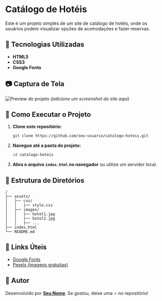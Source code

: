 # Catálogo de Hotéis

Este é um projeto simples de um site de catálogo de hotéis, onde os usuários podem visualizar opções de acomodações e fazer reservas.

## 📌 Tecnologias Utilizadas

- **HTML5**
- **CSS3**
- **Google Fonts**

## 📷 Captura de Tela

![Preview do projeto](./assets/images/preview.png) *(adicione um screenshot do site aqui)*

## 🚀 Como Executar o Projeto

1. **Clone este repositório:**
   ```sh
   git clone https://github.com/seu-usuario/catalogo-hoteis.git
   ```
2. **Navegue até a pasta do projeto:**
   ```sh
   cd catalogo-hoteis
   ```
3. **Abra o arquivo `index.html` no navegador** ou utilize um servidor local.

## 📁 Estrutura de Diretórios

```
/
├── assets/
│   ├── css/
│   │   ├── style.css
│   ├── images/
│   │   ├── hotel1.jpg
│   │   ├── hotel2.jpg
│   │   ├── ...
├── index.html
└── README.md
```

## 🔗 Links Úteis

- [Google Fonts](https://fonts.google.com/)
- [Pexels (imagens gratuitas)](https://www.pexels.com/)

## 📌 Autor

Desenvolvido por **[Seu Nome](https://github.com/seu-usuario)**. Se gostou, deixe uma ⭐ no repositório!

